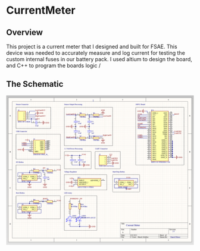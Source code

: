 # CurrentMeter
## Overview
This project is a current meter that I designed and built for FSAE. This device was needed to accurately measure and log current for testing the custom internal fuses in our battery pack. I used altium to design the board, and C++ to program the boards logic
/
## The Schematic
![Schematic](/imgs/CurrentMeterSchematic.png)
